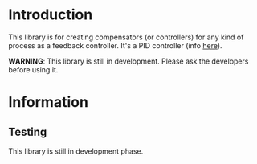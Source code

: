 # Introduction
This library is for creating compensators (or controllers) for any kind of process as a feedback controller. It's a PID controller (info [here](https://en.wikipedia.org/wiki/PID_controller)).


**WARNING**: This library is still in development. Please ask the developers before using it.

# Information
## Testing
This library is still in development phase.
